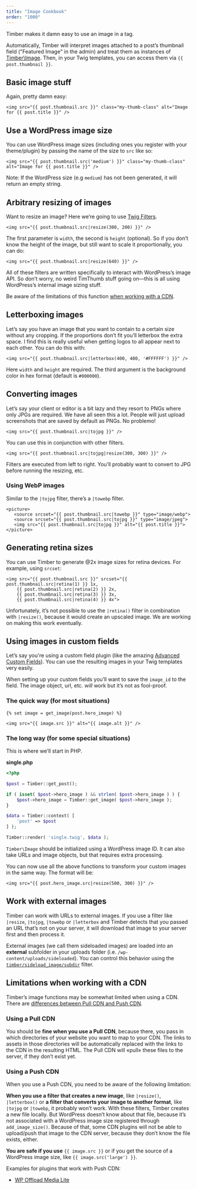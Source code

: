 ```yaml
---
title: "Image Cookbook"
order: "1000"
---
```


Timber makes it damn easy to use an image in a tag.

Automatically, Timber will interpret images attached to a post’s thumbnail field ("Featured Image" in the admin) and treat them as instances of [Timber\Image](https://timber.github.io/docs/v2/reference/timber-image/). Then, in your Twig templates, you can access them via `{{ post.thumbnail }}`.

## Basic image stuff

Again, pretty damn easy:

```twig
<img src="{{ post.thumbnail.src }}" class="my-thumb-class" alt="Image for {{ post.title }}" />
```

## Use a WordPress image size

You can use WordPress image sizes (including ones you register with your theme/plugin) by passing the name of the size to `src` like so:

```twig
<img src="{{ post.thumbnail.src('medium') }}" class="my-thumb-class" alt="Image for {{ post.title }}" />
```

Note: If the WordPress size (e.g `medium`) has not been generated, it will return an empty string.

## Arbitrary resizing of images

Want to resize an image? Here we’re going to use [Twig Filters](http://twig.sensiolabs.org/doc/filters/index.html).

```twig
<img src="{{ post.thumbnail.src|resize(300, 200) }}" />
```

The first parameter is `width`, the second is `height` (optional). So if you don’t know the height of the image, but still want to scale it proportionally, you can do:

```twig
<img src="{{ post.thumbnail.src|resize(640) }}" />
```

All of these filters are written specifically to interact with WordPress’s image API. So don’t worry, no weird TimThumb stuff going on—this is all using WordPress’s internal image sizing stuff.

Be aware of the limitations of this function [when working with a CDN](https://timber.github.io/docs/v2/guides/cookbook-images/#limitations-when-working-with-a-cdn).

## Letterboxing images

Let’s say you have an image that you want to contain to a certain size without any cropping. If the proportions don’t fit you’ll letterbox the extra space. I find this is really useful when getting logos to all appear next to each other. You can do this with:

```twig
<img src="{{ post.thumbnail.src|letterbox(400, 400, '#FFFFFF') }}" />
```

Here `width` and `height` are required. The third argument is the background color in hex format (default is `#000000`).

## Converting images

Let’s say your client or editor is a bit lazy and they resort to PNGs where only JPGs are required. We have all seen this a lot. People will just upload screenshots that are saved by default as PNGs. No problemo!

```twig
<img src="{{ post.thumbnail.src|tojpg }}" />
```

You can use this in conjunction with other filters.

```twig
<img src="{{ post.thumbnail.src|tojpg|resize(300, 300) }}" />
```

Filters are executed from left to right. You’ll probably want to convert to JPG before running the resizing, etc.

### Using WebP images

Similar to the `|tojpg` filter, there’s a `|towebp` filter.

```twig
<picture>
   <source srcset="{{ post.thumbnail.src|towebp }}" type="image/webp">
   <source srcset="{{ post.thumbnail.src|tojpg }}" type="image/jpeg">
   <img src="{{ post.thumbnail.src|tojpg }}" alt="{{ post.title }}">
</picture>
```

## Generating retina sizes

You can use Timber to generate @2x image sizes for retina devices. For example, using `srcset`:

```twig
<img src="{{ post.thumbnail.src }}" srcset="{{ post.thumbnail.src|retina(1) }} 1x,
    {{ post.thumbnail.src|retina(2) }} 2x,
    {{ post.thumbnail.src|retina(3) }} 3x,
    {{ post.thumbnail.src|retina(4) }} 4x">
```
Unfortunately, it’s not possible to use the `|retina()` filter in combination with `|resize()`, because it would create an upscaled image. We are working on making this work eventually.

## Using images in custom fields

Let’s say you're using a custom field plugin (like the amazing [Advanced Custom Fields](http://www.advancedcustomfields.com/)). You can use the resulting images in your Twig templates very easily.

When setting up your custom fields you’ll want to save the `image_id` to the field. The image object, url, etc. _will_ work but it’s not as fool-proof.

### The quick way (for most situations)

```twig
{% set image = get_image(post.hero_image) %}

<img src="{{ image.src }}" alt="{{ image.alt }}" />
```

### The long way (for some special situations)

This is where we’ll start in PHP.

**single.php**

```php
<?php

$post = Timber::get_post();

if ( isset( $post->hero_image ) && strlen( $post->hero_image ) ) {
    $post->hero_image = Timber::get_image( $post->hero_image );
}

$data = Timber::context( [
    'post' => $post
] );

Timber::render( 'single.twig', $data );
```

`Timber\Image` should be initialized using a WordPress image ID. It can also take URLs and image objects, but that requires extra processing.

You can now use all the above functions to transform your custom images in the same way. The format will be:

```twig
<img src="{{ post.hero_image.src|resize(500, 300) }}" />
```

## Work with external images

Timber can work with URLs to external images. If you use a filter like `|resize`, `|tojpg`, `|towebp` or `|letterbox` and Timber detects that you passed an URL that’s not on your server, it will download that image to your server first and then process it.

External images (we call them sideloaded images) are loaded into an **external** subfolder in your uploads folder (i.e. `/wp-content/uploads/sideloaded`). You can control this behavior using the [`timber/sideload_image/subdir`](https://timber.github.io/docs/v2/hooks/filters/#timber/sideload_image/subdir) filter.

## Limitations when working with a CDN

Timber’s image functions may be somewhat limited when using a CDN.
There are [differences between Pull CDN and Push CDN](https://cdn.net/push-vs-pull-cdn/).

### Using a Pull CDN

You should be **fine when you use a Pull CDN**, because there, you pass in which directories of your website you want to map to your CDN. The links to assets in those directories will be automatically replaced with the links to the CDN in the resulting HTML. The Pull CDN will «pull» these files to the server, if they don’t exist yet.

### Using a Push CDN

When you use a Push CDN, you need to be aware of the following limitation:

**When you use a filter that creates a new image**, like `|resize()`, `|letterbox()` or **a filter that converts your image to another format**, like `|tojpg` or `|towebp`, it probably won’t work. With these filters, Timber creates a new file locally. But WordPress doesn’t know about that file, because it’s not associated with a WordPress image size registered through `add_image_size()`. Because of that, some CDN plugins will not be able to upload/push that image to the CDN server, because they don’t know the file exists, either.

**You are safe if you use** `{{ image.src }}` or if you get the source of a WordPress image size, like `{{ image.src('large') }}`.

Examples for plugins that work with Push CDN:

- [WP Offload Media Lite](https://wordpress.org/plugins/amazon-s3-and-cloudfront/)
